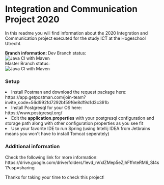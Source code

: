 <h1> Integration and Communication Project 2020 </h1>
<p> In this readme you will find information about the 2020 Integration and Communication project executed for the study ICT at the Hogeschool Utrecht. </p>   
  
<b> Branch information: </b>
Dev Branch status: </br>
![Java CI with Maven](https://github.com/Papertray/iac/workflows/Java%20CI%20with%20Maven/badge.svg?branch=dev)
</br>
Master Branch status: </br>
![Java CI with Maven](https://github.com/Papertray/iac/workflows/Java%20CI%20with%20Maven/badge.svg?branch=master)

<h3> Setup </h3>

<li> Install Postman and download the request package here: <br/> https://app.getpostman.com/join-team?invite_code=56d992fd7292bf59f6e8df9d1d3c391b
<li> Install Postgresql for your OS here: </br> https://www.postgresql.org/</li>
<li> Edit the <b>application.properties</b> with your postgresql configuration and storage path along with other configuration properties as you see fit</li>
<li> Use your favorite IDE to run Spring (using Intellij IDEA from Jetbrains means you won't have to install Tomcat seperately)

<h3> Additional information </h3>
Check the following link for more information: </br>
https://drive.google.com/drive/folders/1evd_nVxIZMep5eZjhFffnteRM6_SI4s1?usp=sharing
  
Thanks for taking your time to check this project!
